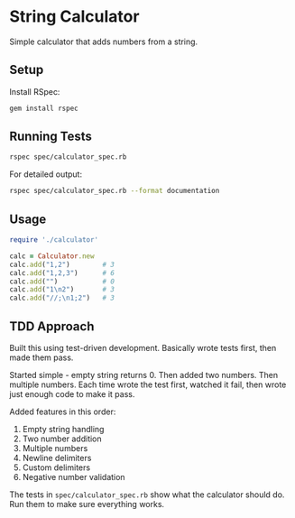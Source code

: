 # String Calculator

Simple calculator that adds numbers from a string.

## Setup

Install RSpec:
```bash
gem install rspec
```

## Running Tests

```bash
rspec spec/calculator_spec.rb
```

For detailed output:
```bash
rspec spec/calculator_spec.rb --format documentation
```

## Usage

```ruby
require './calculator'

calc = Calculator.new
calc.add("1,2")        # 3
calc.add("1,2,3")      # 6
calc.add("")           # 0
calc.add("1\n2")       # 3
calc.add("//;\n1;2")   # 3
```

## TDD Approach

Built this using test-driven development. Basically wrote tests first, then made them pass.

Started simple - empty string returns 0. Then added two numbers. Then multiple numbers. Each time wrote the test first, watched it fail, then wrote just enough code to make it pass.

Added features in this order:
1. Empty string handling
2. Two number addition
3. Multiple numbers
4. Newline delimiters
5. Custom delimiters
6. Negative number validation

The tests in `spec/calculator_spec.rb` show what the calculator should do. Run them to make sure everything works.

